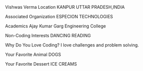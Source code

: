 Vishwas Verma
Location
KANPUR UTTAR PRADESH,INDIA

Associated Organization
ESPECION TECHNOLOGIES

Academics
Ajay Kumar Garg Engineering College

Non-Coding Interests
DANCING
READING

Why Do You Love Coding?
I love challenges and problem solving.

Your Favorite Animal
DOGS

Your Favorite Dessert
ICE CREAMS

